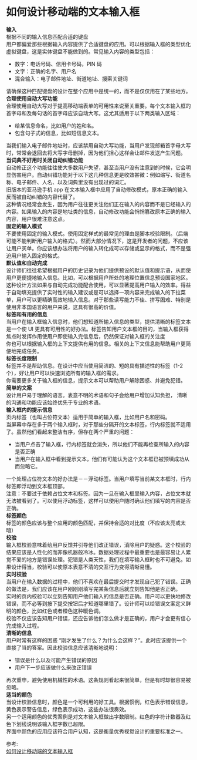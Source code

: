 # 如何设计移动端的文本输入框
**输入**  
根据不同的输入信息匹配合适的键盘  
用户都偏爱那些根据输入内容提供了合适键盘的应用。可以根据输入框的类型优化虚拟键盘，这是实体键盘不能做到的。常见输入内容的类型包括：  
- 数字：电话号码、信用卡号码，PIN 码
- 文字：正确的名字、用户名
- 混合输入：电子邮件地址、街道地址、搜索关键词

请确保这种匹配键盘的设计在整个应用中是统一的，而不是仅仅用在了某些地方。  
**合理使用自动大写功能**  
合理使用自动大写对于提高移动端表单的可用性来说至关重要。每个文本输入框的首字母和及每句话的首字母应该自动大写。这尤其适用于以下两类输入区域：  
- 给某信息命名，比如用户的姓和名。
- 包含句子式的信息，比如短信息文本。

当我们输入电子邮件地址时，应该禁用自动大写功能，当用户发现邮箱首字母大写时，常常会退回去将大写字母删掉，因为他们担心这样会让邮件发送产生问题。  
**当词典不好用时关闭自动纠错功能**  
自动修正这个功能往往使大多数用户失望，甚至当用户没有注意到的时候，它会明显伤害用户。自动纠错功能对于以下这几种信息更是收效甚微：例如缩写、街道名称、电子邮件、人名、以及词典里没有出现过的词汇。  
旧版本的亚马逊手机 app 在文本输入框中应用了自动修改模式，原本正确的输入反而被自动纠错的内容代替了。  
这种情况经常会发生，因为用户往往更关注他们正在输入的内容而不是已经输入的内容。如果输入的内容是地址类的信息，自动修改功能会悄悄篡改原本正确的输入内容，用户很难注意这点。  
**固定的输入模式**  
不要使用固定的输入模式。使用固定样式的最常见的理由是脚本校验限制。（后端可能不能判断用户输入的格式）。然而大部分情况下，这是开发者的问题，不应该让用户买单。你应该想办法将用户的输入转化成可以存储或显示的格式，而不是强迫用户输入固定的格式。  
**默认值和自动完成**  
设计师们往往希望根据用户的历史记录为他们提供预设的默认值和提示语，从而使用户更便捷地输入信息。比如，可以根据用户所处的地理位置信息预设国家地区。  
这种设计方法如果与自动完成功能配合使用，可以显著提高用户输入的效率。得益于自动填充提供了实时性的输入建议或是可以选择一项内容来完成输入的下拉菜单，用户可以更精确高效地输入信息。对于那些读写能力不佳、拼写困难、特别是使用非本国语言的用户来说，这具有很高的价值。  
**标签和有用的信息**  
当用户在输入框输入信息时，他们想知道所输入信息的类型，提供清晰的标签文本是一个使 UI 更具有可用性的好办法。标签告知用户文本框的目的，当输入框获得焦点时发挥作用使用户即使输入完信息后，仍然保证对输入框的关注度  
你也可以根据输入框的上下文提供有用的信息。相关的上下文信息能帮助用户更简便地完成任务。  
**标签长度限制**  
标签并不是帮助信息。在设计中应当使用简洁的、短的具有描述性的标签（1-2 个），好让用户可以快速浏览所有的输入框的需求。  
你需要更多关于输入框的信息，提示文本可以帮助用户解除困惑、并避免犯错。  
**简单的文案**  
设计用户易于理解的语言。表意不明的术语和句子会给用户增加认知负担， 清晰的沟通和功能应该始终优先于专业的术语。  
**输入框内的提示信息**  
页内标签（也叫占位符文本）适用于简单的输入框，比如用户名和密码。  
当屏幕中存在多于两个输入框时，对于那些分隔开的文本标签，行内标签就不适用了。虽然他们看起来整洁有序，但存在两个严重的问题：  
- 当用户点击了输入框，行内标签就会消失，所以他们不能再检查所输入的内容是否正确
- 当用户在输入框中看到提示文本，他们有可能认为这个文本框已被预填成功从而忽略它。

一个处理占位符文本的好办法是－－浮动标签。当用户填写当前某文本框时，行内标签即浮动到文本框顶部。  
注意：不要过于依赖占位文本和标签。因为一旦在输入框里输入内容，占位文本就无法被看到了。可以使用浮动标签，这样可以使用户随时确认他们填写的内容是否正确。  
**标签颜色**  
标签的颜色应该与整个应用的颜色匹配，并保持合适的对比度（不应该太亮或太暗）  
**校验**  
输入框校验意味着给用户反馈并引导他们改正错误，消除用户的疑惑。这个校验的结果应该是人性化的而非像机器般冷冰。数据处理过程中最重要也是最容易让人累觉不爱的地方是错误处理。犯错是人类天性，我们在填写输入框时也不可避免。如果设计得当，校验可以使原本表意不清的交互行为变得清晰易懂。  
**实时校验**  
当用户在输入数据的过程中，他们不喜欢在最后提交时才发现自己犯了错误。正确的做法是，我们应该在用户刚刚刚填写完某条信息后就立刻告知他是否正确。  
实时的页内校验可以立刻告知用户他们输入的信息是否正确。用户可以更快地修改错误，而不必等到按下提交按钮后才知道哪里错了。设计师可以给错误文案定义鲜明的颜色，比如红色或者橙色这种暖色调。  
校验不仅应该告知用户错误，还应告诉他们怎么做才是正确的，用户才会更有信心完成输入过程。  
**清晰的信息**  
用户时常有这样的困惑 “刚才发生了什么？为什么会这样？”。此时应该提供一个直接了当的答案。因此校验信息应该清晰地说明：  
- 错误是什么以及可能产生错误的原因
- 用户下一步应该做什么来改正错误

再次重申，避免使用机械性的术语。这条规则看起来很简单，但是有时却很容易被忽略。  
**适当的颜色**  
当设计校验信息时，颜色是一个可利用的好工具。根据惯例，红色表示错误信息，黄色表示警告信息，绿色表示成功，这些办法很奏效。   
另一个运用颜色的优秀案例是对文本输入框做出字数限制。红色的字符计数器及红色下划线说明该输入框字数已超限。  
界面中颜色的应用应该符合用户认知，这是衡量优秀视觉设计的重要标准之一。  

参考:  
[如何设计移动端的文本输入框](https://mp.weixin.qq.com/s/Wxdrl-ZLkj8jatuJTnC3QA)
